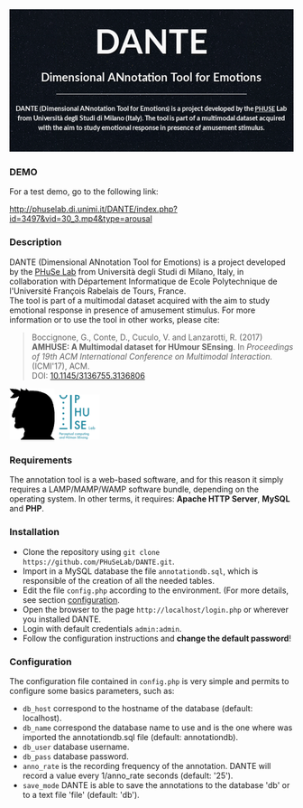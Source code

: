 
<img src="img/dante1.png">

### DEMO

For a test demo, go to the following link:

http://phuselab.di.unimi.it/DANTE/index.php?id=3497&vid=30_3.mp4&type=arousal

### Description
DANTE (Dimensional ANnotation Tool for Emotions) is a project developed by the [PHuSe Lab](http://phuselab.di.unimi.it "PHuSe Lab") from Università degli Studi di Milano, Italy, in collaboration with Département Informatique de Ecole Polytechnique de l'Université François Rabelais de Tours, France.  
The tool is part of a multimodal dataset acquired with the aim to study emotional response in presence of amusement stimulus.
For more information or to use the tool in other works, please cite:

> Boccignone, G., Conte, D., Cuculo, V. and Lanzarotti, R. (2017) **AMHUSE: A Multimodal dataset for HUmour SEnsing**. In *Proceedings of 19th ACM International Conference on Multimodal Interaction.* (ICMI'17), ACM.  
DOI: [10.1145/3136755.3136806](http://doi.org/10.1145/3136755.3136806 "10.1145/3136755.3136806")

<img src="img/logo.png" alt="logo" width="80px"><img src="img/logo_phuse_1b_fit.png" alt="logo" width="80px">

### Requirements
The annotation tool is a web-based software, and for this reason it simply requires a LAMP/MAMP/WAMP software bundle, depending on the operating system. In other terms, it requires: **Apache HTTP Server**, **MySQL** and **PHP**.

### Installation
- Clone the repository using `git clone https://github.com/PHuSeLab/DANTE.git`.
- Import in a MySQL database the file `annotationdb.sql`, which is responsible of the creation of all the needed tables.
- Edit the file `config.php` according to the environment. (For more details, see section [configuration](#config).
- Open the browser to the page `http://localhost/login.php` or wherever you installed DANTE.
- Login with default credentials `admin:admin`.
- Follow the configuration instructions and **change the default password**!

### <a name="config"></a>Configuration
The configuration file contained in `config.php` is very simple and permits to configure some basics parameters, such as:
- `db_host` correspond to the hostname of the database (default: localhost).
- `db_name` correspond the database name to use and is the one where was imported the annotationdb.sql file (default: annotationdb).
- `db_user` database username.
- `db_pass` database password.
- `anno_rate` is the recording frequency of the annotation. DANTE will record a value every 1/anno_rate seconds (default: '25').
- `save_mode` DANTE is able to save the annotations to the database 'db' or to a text file 'file' (default: 'db').
